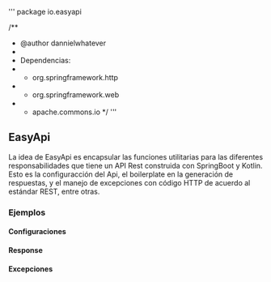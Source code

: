 '''
package io.easyapi

/**
 * @author dannielwhatever
 *
 * Dependencias:
 * - org.springframework.http
 * - org.springframework.web
 * - apache.commons.io
 */
'''

## EasyApi

La idea de EasyApi es encapsular las funciones utilitarias para las diferentes responsabilidades que
tiene un API Rest construida con SpringBoot y Kotlin. Esto es la configuracción del Api, el boilerplate
en la generación de respuestas, y el manejo de excepciones con código HTTP de acuerdo al estándar REST,
entre otras.

### Ejemplos

#### Configuraciones


#### Response


#### Excepciones


